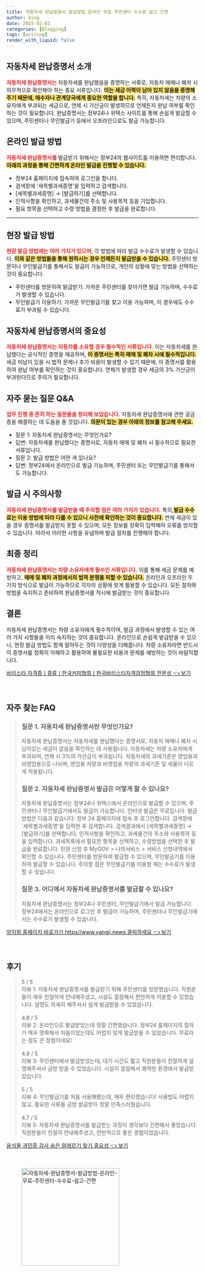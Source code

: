 ```yaml
---
title: 자동차세 완납증명서 발급방법 온라인 무료 주민센터 수수료 쉽고 간편
author: bing
date: 2025-02-02
categories: [Blogging]
tags: [writing]
render_with_liquid: false
---
```



<h2 id='자동차세_완납증명서_소개'>자동차세 완납증명서 소개</h2>

<p><b><span style="color: #ee2323;">자동차세 완납증명서는 </span></b> 자동차세를 완납했음을 증명하는 서류로, 자동차 매매나 폐차 시 의무적으로 확인해야 하는 중요 서류입니다. <b><span style="background-color: #ffe066;">이는 세금 이력이 남아 있지 않음을 증명해 주기 때문에, 매수자나 관계당국에게 중요한 역할을 합니다.</span></b> 특히, 자동차세는 차량의 소유자에게 부과되는 세금으로, 연체 시 가산금이 발생하므로 언제든지 완납 여부를 확인하는 것이 필요합니다. 완납증명서는 정부24나 위택스 사이트를 통해 손쉽게 발급할 수 있으며, 주민센터나 무인발급기 등에서 오프라인으로도 발급 가능합니다. </p>

<h2 id='온라인_발급_방법'>온라인 발급 방법</h2>

<p><b><span style="color: #ee2323;">자동차세 완납증명서를 </span></b> 발급받기 위해서는 정부24의 웹사이트를 이용하면 편리합니다. <b><span style="background-color: #ffe066;">아래의 과정을 통해 간편하게 온라인 발급을 진행할 수 있습니다.</span></b></p>

<ul>
    <li>정부24 홈페이지에 접속하여 로그인을 합니다.</li>
    <li>검색창에 '세목별과세증명'을 입력하고 검색합니다.</li>
    <li>[세목별과세증명] → [발급하기]를 선택합니다.</li>
    <li>인적사항을 확인하고, 과세물건의 주소 및 사용목적 등을 기입합니다.</li>
    <li>필요 항목을 선택하고 수령 방법을 결정한 후 발급을 완료합니다.</li>
</ul>

<hr />

<h2 id='현장_발급_방법'>현장 발급 방법</h2>

<p><b><span style="color: #ee2323;">현장 발급 방법에는 여러 가지가 있으며, </span></b> 각 방법에 따라 발급 수수료가 발생할 수 있습니다. <b><span style="background-color: #ffe066;">이와 같은 방법들을 통해 원하시는 경우 언제든지 발급받을 수 있습니다.</span></b> 주민센터 방문이나 무인발급기를 통해서도 발급이 가능하므로, 개인의 상황에 맞는 방법을 선택하는 것이 중요합니다.</p>

<ul>
    <li>주민센터를 방문하여 발급받기: 가까운 주민센터를 찾아가면 발급 가능하며, 수수료가 발생할 수 있습니다.</li>
    <li>무인발급기 이용하기: 가까운 무인발급기를 찾고 이용 가능하며, 이 경우에도 수수료가 부과될 수 있습니다.</li>
</ul>

<h2 id='자동차세_완납증명서의_중요성'>자동차세 완납증명서의 중요성</h2>

<p><b><span style="color: #ee2323;">자동차세 완납증명서는 자동차를 소유할 경우 필수적인 서류입니다.</span></b> 이는 자동차세를 완납했다는 공식적인 증명을 제공하며, <b><span style="background-color: #ffe066;">이 증명서는 특히 매매 및 폐차 시에 필수적입니다.</span></b> 세금 미납이 있을 시 법적 문제나 추가 비용이 발생할 수 있기 때문에, 이 증명서를 활용하여 완납 여부를 확인하는 것이 중요합니다. 연체가 발생할 경우 세금의 3% 가산금이 부과된다므로 주의가 필요합니다. </p>

<h2 id='자주_묻는_질문_QNA'>자주 묻는 질문 Q&A</h2>

<p><b><span style="color: #ee2323;">업무 진행 중 흔히 하는 질문들을 정리해 보았습니다.</span></b> 자동차세 완납증명서에 관한 궁금증을 해결하는 데 도움을 줄 것입니다. <b><span style="background-color: #ffe066;">의문이 있는 경우 아래의 정보를 참고해 주세요.</span></b></p>

<ul>
    <li>질문 1: 자동차세 완납증명서는 무엇인가요?</li>
    <li>답변: 자동차세를 완납했다는 증명서로, 자동차 매매 및 폐차 시 필수적으로 필요한 서류입니다.</li>
    <li>질문 2: 발급 방법은 어떤 게 있나요?</li>
    <li>답변: 정부24에서 온라인으로 발급 가능하며, 주민센터 또는 무인발급기를 통해서도 가능합니다.</li>
</ul>

<h2 id='발급시_주의사항'>발급 시 주의사항</h2>

<p><b><span style="color: #ee2323;">자동차세 완납증명서를 발급받을 때 주의할 점은 여러 가지가 있습니다.</span></b> 특히,<b><span style="background-color: #ffe066;">발급 수수료는 이용 방법에 따라 다를 수 있으니 사전에 확인하는 것이 중요합니다.</span></b> 연체 세금이 있을 경우 증명서를 발급받지 못할 수 있으며, 모든 정보를 정확히 입력해야 오류를 방지할 수 있습니다. 따라서 이러한 사항을 유념하며 발급 절차를 진행해야 합니다.</p>

<h2 id='최종_정리'>최종 정리</h2>

<p><b><span style="color: #ee2323;">자동차세 완납증명서는 차량 소유자에게 필수인 서류입니다.</span></b> 이를 통해 세금 문제를 예방하고, <b><span style="background-color: #ffe066;">매매 및 폐차 과정에서의 법적 분쟁을 피할 수 있습니다.</span></b> 온라인과 오프라인 두 가지 방식으로 발급이 가능하므로 각자의 상황에 맞게 활용할 수 있습니다. 모든 절차와 방법을 숙지하고 준비하여 완납증명서를 적시에 발급받는 것이 중요합니다.</p>

<h2 id='결론'>결론</h2>

<p>자동차세 완납증명서는 차량 소유자에게 필수적이며, 발급 과정에서 발생할 수 있는 여러 가지 사항들을 미리 숙지하는 것이 중요합니다. 온라인으로 손쉽게 발급받을 수 있으나, 현장 발급 방법도 함께 알아두는 것이 다양성을 더해줍니다. 차량 소유자라면 반드시 이 증명서를 정확히 이해하고 활용하여 불필요한 비용과 문제를 예방하는 것이 바람직합니다.</p>


<p><a class="click-button" title="바리스타 자격증ㅣ종류ㅣ한국커피협회ㅣ한국바리스타자격검정협회 전문성" href="https://blackassets.github.io/posts/%EB%B0%94%EB%A6%AC%EC%8A%A4%ED%83%80-%EC%9E%90%EA%B2%A9%EC%A6%9D%E3%85%A3%EC%A2%85%EB%A5%98%E3%85%A3%ED%95%9C%EA%B5%AD%EC%BB%A4%ED%94%BC%ED%98%91%ED%9A%8C%E3%85%A3%ED%95%9C%EA%B5%AD%EB%B0%94%EB%A6%AC%EC%8A%A4%ED%83%80%EC%9E%90%EA%B2%A9%EA%B2%80%EC%A0%95%ED%98%91%ED%9A%8C-%EC%A0%84%EB%AC%B8%EC%84%B1/" rel="dofollow">바리스타 자격증ㅣ종류ㅣ한국커피협회ㅣ한국바리스타자격검정협회 전문성 👈 보기</a></p><br>
<h2 id='자주_찾는_FAQ'>자주 찾는 FAQ</h2>
<div itemscope="" itemtype="https://schema.org/FAQPage"> 
<blockquote> 
<div itemscope="" itemprop="mainEntity" itemtype="https://schema.org/Question"> 
<h3 itemprop="name">질문 1. 자동차세 완납증명서란 무엇인가요?</h3> 
<div itemscope="" itemprop="acceptedAnswer" itemtype="https://schema.org/Answer"> 
<span itemprop="text"> 
<p>자동차세 완납증명서는 자동차세를 완납했다는 증명서로, 자동차 매매나 폐차 시 남아있는 세금이 없음을 확인하는 데 사용됩니다. 자동차세는 차량 소유자에게 부과되며, 연체 시 3%의 가산금이 부과됩니다. 자동차세의 과세기준은 영업용과 비영업용으로 나뉘며, 영업용 차량과 비영업용 차량의 과세기준 및 세율이 다르게 적용됩니다.</p> 
</span> 
</div> 
</div> 

<div itemscope="" itemprop="mainEntity" itemtype="https://schema.org/Question"> 
<h3 itemprop="name">질문 2. 자동차세 완납증명서 발급은 어떻게 할 수 있나요?</h3> 
<div itemscope="" itemprop="acceptedAnswer" itemtype="https://schema.org/Answer"> 
<span itemprop="text"> 
<p>자동차세 완납증명서는 정부24나 위택스에서 온라인으로 발급할 수 있으며, 주민센터나 무인발급기에서도 발급이 가능합니다. 인터넷 발급은 무료입니다. 발급 방법은 다음과 같습니다: 정부 24 홈페이지에 접속 후 로그인합니다. 검색창에 '세목별과세증명'을 입력한 후 검색합니다. 검색결과에서 [세목별과세증명] → [발급하기]를 선택합니다. 인적사항을 확인하고, 과세물건의 주소와 사용목적 등을 입력합니다. 과세목록에서 필요한 항목을 선택하고, 수령방법을 선택한 후 발급을 완료합니다. 민원 신청 후 MyGOV > 나의서비스 > 서비스 신청내역에서 확인할 수 있습니다. 주민센터를 방문하여 발급할 수 있으며, 무인발급기를 이용하여 발급할 수 있습니다. 주의할 점은 무인발급기를 이용할 때는 수수료가 발생할 수 있습니다.</p> 
</span> 
</div> 
</div> 

<div itemscope="" itemprop="mainEntity" itemtype="https://schema.org/Question"> 
<h3 itemprop="name">질문 3. 어디에서 자동차세 완납증명서를 발급할 수 있나요?</h3> 
<div itemscope="" itemprop="acceptedAnswer" itemtype="https://schema.org/Answer"> 
<span itemprop="text"> 
<p>자동차세 완납증명서는 정부24나 주민센터, 무인발급기에서 발급 가능합니다. 정부24에서는 온라인으로 로그인 후 발급이 가능하며, 주민센터나 무인발급기에서는 수수료가 발생할 수 있습니다.</p> 
</span> 
</div> 
</div> 
</blockquote> 
</div>
<p><a class="click-button" title="양지회 홈페이지 바로가기 https//www.yangji.news 클릭하세요" href="https://blackassets.github.io/posts/%EC%96%91%EC%A7%80%ED%9A%8C-%ED%99%88%ED%8E%98%EC%9D%B4%EC%A7%80-%EB%B0%94%EB%A1%9C%EA%B0%80%EA%B8%B0-httpswww.yangji.news-%ED%81%B4%EB%A6%AD%ED%95%98%EC%84%B8%EC%9A%94/" rel="dofollow">양지회 홈페이지 바로가기 https//www.yangji.news 클릭하세요 👈 보기</a></p><br>
<h2 id='후기'>후기</h2>
<div itemscope itemtype="https://schema.org/Product">
  <blockquote>
  <div itemprop="review" itemscope itemtype="https://schema.org/Review">
      <div itemprop="reviewRating" itemscope itemtype="https://schema.org/Rating"> <span itemprop="ratingValue">5</span> / <span itemprop="bestRating">5</span> </div>
      <span itemprop="reviewBody">리뷰 1: 자동차세 완납증명서를 발급받기 위해 주민센터를 방문했습니다. 직원분들이 매우 친절하게 안내해주셨고, 시설도 깔끔해서 편안하게 이용할 수 있었습니다. 설명도 자세히 해주셔서 쉽게 발급받을 수 있었습니다.</span>
  </div>
  <br>
  <div itemprop="review" itemscope itemtype="https://schema.org/Review">
      <div itemprop="reviewRating" itemscope itemtype="https://schema.org/Rating"> <span itemprop="ratingValue">4.8</span> / <span itemprop="bestRating">5</span> </div>
      <span itemprop="reviewBody">리뷰 2: 온라인으로 발급받았는데 정말 간편했습니다. 정부24 홈페이지의 절차가 매우 명확해서 처음이었는데도 어렵지 않게 발급받을 수 있었습니다. 무료라는 점도 큰 장점이네요!</span>
  </div>
  <br>
  <div itemprop="review" itemscope itemtype="https://schema.org/Review">
      <div itemprop="reviewRating" itemscope itemtype="https://schema.org/Rating"> <span itemprop="ratingValue">4.9</span> / <span itemprop="bestRating">5</span> </div>
      <span itemprop="reviewBody">리뷰 3: 주민센터에서 발급받았는데, 대기 시간도 짧고 직원분들이 친절하게 설명해주셔서 금방 받을 수 있었습니다. 시설이 깔끔해서 쾌적한 환경에서 발급받았습니다.</span>
  </div>
  <br>
  <div itemprop="review" itemscope itemtype="https://schema.org/Review">
      <div itemprop="reviewRating" itemscope itemtype="https://schema.org/Rating"> <span itemprop="ratingValue">5</span> / <span itemprop="bestRating">5</span> </div>
      <span itemprop="reviewBody">리뷰 4: 무인발급기를 처음 사용해봤는데, 매우 편리했습니다! 사용법도 어렵지 않고, 필요한 서류를 금방 발급받아 정말 만족스러웠습니다.</span>
  </div>
  <br>
  <div itemprop="review" itemscope itemtype="https://schema.org/Review">
      <div itemprop="reviewRating" itemscope itemtype="https://schema.org/Rating"> <span itemprop="ratingValue">4.7</span> / <span itemprop="bestRating">5</span> </div>
      <span itemprop="reviewBody">리뷰 5: 자동차세 완납증명서를 발급받는 과정이 생각보다 간편해서 좋았습니다. 직원분들이 친절히 안내해주셨고, 전반적으로 좋은 경험이었습니다.</span>
  </div>
  </blockquote>
</div>
<p><a class="click-button" title="음식물 과민증 검사 숨은 알레르기 찾기 중요성" href="https://blackassets.github.io/posts/%EC%9D%8C%EC%8B%9D%EB%AC%BC-%EA%B3%BC%EB%AF%BC%EC%A6%9D-%EA%B2%80%EC%82%AC-%EC%88%A8%EC%9D%80-%EC%95%8C%EB%A0%88%EB%A5%B4%EA%B8%B0-%EC%B0%BE%EA%B8%B0-%EC%A4%91%EC%9A%94%EC%84%B1/" rel="dofollow">음식물 과민증 검사 숨은 알레르기 찾기 중요성 👈 보기</a></p><br>
<figure class="image"><img src="https://blackassets.github.io/assets/img/thumbnail/자동차세-완납증명서-발급방법-온라인-무료-주민센터-수수료-쉽고-간편.webp" alt="자동차세-완납증명서-발급방법-온라인-무료-주민센터-수수료-쉽고-간편" width="256" height="256"></figure>